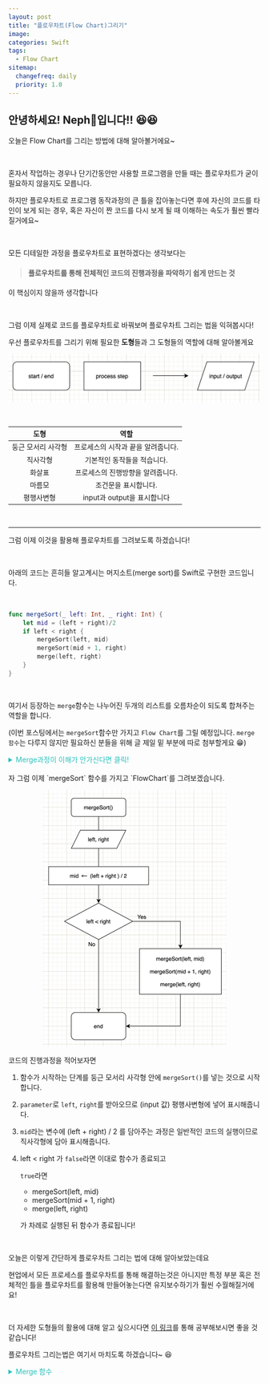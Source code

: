 ```yaml
---
layout: post
title: "플로우차트(Flow Chart)그리기"
image:
categories: Swift
tags: 
  - Flow Chart
sitemap:
  changefreq: daily
  priority: 1.0
---
```


## 안녕하세요! Neph🌱입니다!! 😆😆

오늘은 Flow Chart를 그리는 방법에 대해 알아볼거에요~

<br/>

혼자서 작업하는 경우나 단기간동안만 사용할 프로그램을 만들 때는 플로우차트가 굳이 필요하지 않을지도 모릅니다.

하지만 플로우차트로 프로그램 동작과정의 큰 틀을 잡아놓는다면 후에 자신의 코드를 타인이 보게 되는 경우, 혹은 자신이 짠 코드를 다시 보게 될 때 이해하는 속도가 훨씬 빨라질거에요~

<br/>

모든 디테일한 과정을 플로우차트로 표현하겠다는 생각보다는 
> #### 플로우차트를 통해 전체적인 코드의 진행과정을 파악하기 쉽게 만드는 것
> 

이 핵심이지 않을까 생각합니다

<br/>

그럼 이제 실제로 코드를 플로우차트로 바꿔보며 플로우차트 그리는 법을 익혀봅시다!

우선 플로우차트를 그리기 위해 필요한 **도형**들과 그 도형들의 역할에 대해 알아볼게요

<p align="center"><img src="/assets/images/posts/BasicShapes.png" alt="BasicShapes" style="zoom:50%;" /></p>

<br/>

| 도형 | 역할 |
| :--: | :--: |
| 둥근 모서리 사각형 | 프로세스의 시작과 끝을 알려줍니다. |
| 직사각형 | 기본적인 동작들을 적습니다. |
| 화살표 | 프로세스의 진행방향을 알려줍니다. |
| 마름모 | 조건문을 표시합니다. |
| 평행사변형 | input과 output을 표시합니다 |

<br/>

---

그럼 이제 이것을 활용해 플로우차트를 그려보도록 하겠습니다!



<br/>

아래의 코드는 흔히들 알고계시는 머지소트(merge sort)를 Swift로 구현한 코드입니다.

<br/>

```swift
func mergeSort(_ left: Int, _ right: Int) {
    let mid = (left + right)/2
    if left < right {
        mergeSort(left, mid)
        mergeSort(mid + 1, right)
        merge(left, right)
    }
}
```

<br/>

여기서 등장하는 `merge`함수는 나누어진 두개의 리스트를 오름차순이 되도록 합쳐주는 역할을 합니다.

(이번 포스팅에서는 `mergeSort`함수만 가지고 `Flow Chart`를 그릴 예정입니다. `merge 함수`는 다루지 않지만 필요하신 분들을 위해 글 제일 밑 부분에 따로 첨부할게요 😁)
<br/>

<details>
<summary style="cursor: pointer; color: #2AC1BC">Merge과정이 이해가 안가신다면 클릭!</summary>
<div markdown="1">
[3,2,8,5,1,4,7,6] 이라는 리스트를 머지소트 시키기 위해선

[3] [2] [8] [5] [1] [4] [7] [6] 과 같이 리스트의 원소 개수의 리스트로 쪼갠 뒤

이를 두 리스트씩 오름차순이 되도록 합쳐주는 작업(Merge)을 해줍니다

[2, 3] [5, 8] [1, 4] [6, 7] 

[2,3,5,8]  [1,4,6,7] 

[1,2,3,4,5,6,7,8]

이렇게 말이죠!
</div>
</details>
<br/>
자 그럼 이제 `mergeSort` 함수를 가지고 `FlowChart`를 그려보겠습니다.

<p align="center"><img src="/assets/images/posts/MergeSortFlowChart.png" alt="MergeSortFlowChart" style="zoom:50%;" /></p>

코드의 진행과정을 적어보자면

1. 함수가 시작하는 단계를 둥근 모서리 사각형 안에 `mergeSort()`를 넣는 것으로 시작합니다.

2. `parameter`로 `left`, `right`를 받아오므로 (input 값) 평행사변형에 넣어 표시해줍니다.

3. `mid`라는 변수에 (left + right) / 2 를 담아주는 과정은 일반적인 코드의 실행이므로 직사각형에 담아 표시해줍니다.

4. left < right 가 `false`라면 이대로 함수가 종료되고 

   `true`라면 

   - mergeSort(left, mid)
   - mergeSort(mid + 1, right)
   - merge(left, right)

   가 차례로 실행된 뒤 함수가 종료됩니다!



<br/>

오늘은 이렇게 간단하게 플로우차트 그리는 법에 대해 알아보았는데요

현업에서 모든 프로세스를 플로우차트를 통해 해결하는것은 아니지만 특정 부분 혹은 전체적인 틀을 플로우차트를 활용해 만들어놓는다면 유지보수하기가 훨씬 수월해질거에요!

<br/>

더 자세한 도형들의 활용에 대해 알고 싶으시다면 [이 링크](https://www.gliffy.com/blog/guide-to-flowchart-symbols)를 통해 공부해보시면 좋을 것 같습니다!

플로우차트 그리는법은 여기서 마치도록 하겠습니다~ 😆
<br/>
<details>
<summary style="cursor: pointer; color: #2AC1BC">Merge 함수</summary>
<div markdown="1">
```swift
func merge(_ start:Int, _ end: Int) {
    let mid = (start + end)/2

    var lIndex = start
    let lEnd = mid
    
    var rIndex = mid + 1
    let rEnd = end
    
    var sIndex = start
    
    while (lIndex <= lEnd && rIndex <= rEnd) {
        
        if unsorted[lIndex] <= unsorted[rIndex] {
            sorted[sIndex] = unsorted[lIndex]
            lIndex += 1
        } else {
            sorted[sIndex] = unsorted[rIndex]
            rIndex += 1
        }
        sIndex += 1
    }
    
    while (lIndex <= lEnd) {
        sorted[sIndex] = unsorted[lIndex]
        sIndex += 1
        lIndex += 1
    }
    
    for i in start..<sIndex {
        unsorted[i] = sorted[i]
    }
}
</div>
</details>


